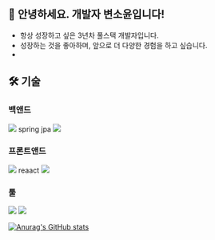 ## 👋 안녕하세요. 개발자 변소윤입니다! 

- 항상 성장하고 싶은 3년차 풀스택 개발자입니다.
- 성장하는 것을 좋아하며, 앞으로 더 다양한 경험을 하고 싶습니다.
- 

## 🛠️ 기술

### 백앤드
<img src="https://img.shields.io/badge/java-007396?style=for-the-badge&logo=java&logoColor=white"> 
spring
jpa
<img src="https://img.shields.io/badge/python-3776AB?style=for-the-badge&logo=python&logoColor=white">


### 프론트앤드
<img src="https://img.shields.io/badge/javascript-F7DF1E?style=for-the-badge&logo=javascript&logoColor=black"> 
reaact
<img src="https://img.shields.io/badge/jquery-0769AD?style=for-the-badge&logo=jquery&logoColor=white">


### 툴
<img src="https://img.shields.io/badge/apache tomcat-F8DC75?style=for-the-badge&logo=apachetomcat&logoColor=white">
<img src="https://img.shields.io/badge/github-181717?style=for-the-badge&logo=github&logoColor=white">


<!--
**Dev-SoUni/Dev-Souni** is a ✨ _special_ ✨ repository because its `README.md` (this file) appears on your GitHub profile.

Here are some ideas to get you started:

- 🔭 I’m currently working on ...
- 🌱 I’m currently learning ...
- 👯 I’m looking to collaborate on ...
- 🤔 I’m looking for help with ...
- 💬 Ask me about ...
- 📫 How to reach me: ...
- 😄 Pronouns: ...
- ⚡ Fun fact: ...
-->
[![Anurag's GitHub stats](https://github-readme-stats.vercel.app/api?username=Dev-Souni&include_all_commits=true&theme=nord&hide_border=true&count_private=true)](https://github.com/anuraghazra/github-readme-stats)
